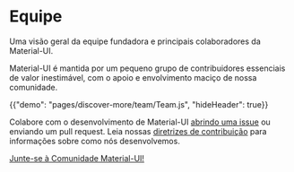 # Equipe

<p class="description">Uma visão geral da equipe fundadora e principais colaboradores da Material-UI.</p>

Material-UI é mantida por um pequeno grupo de contribuidores essenciais de valor inestimável, com o apoio e envolvimento maciço de nossa comunidade.

{{"demo": "pages/discover-more/team/Team.js", "hideHeader": true}}

Colabore com o desenvolvimento de Material-UI [abrindo uma issue](https://github.com/mui-org/material-ui/issues/new) ou enviando um pull request. Leia nossas [diretrizes de contribuição](https://github.com/mui-org/material-ui/blob/master/CONTRIBUTING.md) para informações sobre como nós desenvolvemos.

[Junte-se à Comunidade Material-UI!](/discover-more/community/)